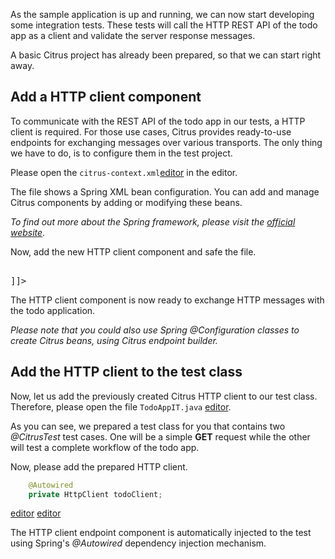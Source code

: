 As the sample application is up and running, we can now start developing some integration tests. These tests will call
the HTTP REST API of the todo app as a client and validate the server response messages.

A basic Citrus project has already been prepared, so that we can start right away.

## Add a HTTP client component

To communicate with the REST API of the todo app in our tests, a HTTP client is required. For those use cases, Citrus
provides ready-to-use endpoints for exchanging messages over various transports. The only thing we have to do, is to 
configure them in the test project.

Please open the `citrus-context.xml`[editor](/open?file=app-tests/src/test/resources/citrus-context.xml) in the editor.

The file shows a Spring XML bean configuration. You can add and manage Citrus components by adding or modifying these beans.

_To find out more about the Spring framework, please visit the [official website](https://spring.io/)._

Now, add the new HTTP client component and safe the file.
<pre class="file" data-filename="citrus-sample/src/test/resources/citrus-context.xml"><![CDATA[
    <citrus-http:client id="todoClient"
                request-url="http://todo-app.paas.consol.de"/>
]]>
</pre>
<!-- [editor](/edit/add?file=app-tests/src/test/resources/citrus-context.xml&line=15) -->
<!-- [editor](/save?file=app-tests/src/test/resources/citrus-context.xml) -->

The HTTP client component is now ready to exchange HTTP messages with the todo application. 

_Please note that you could also use Spring @Configuration classes to create Citrus beans, using Citrus endpoint builder._

## Add the HTTP client to the test class

Now, let us add the previously created Citrus HTTP client to our test class.
Therefore, please open the file `TodoAppIT.java`
[editor](/open?file=app-tests/src/test/java/org/citrus/samples/TodoAppIT.java).

As you can see, we prepared a test class for you that contains two _@CitrusTest_ test cases. One will be a simple **GET**
request while the other will test a complete workflow of the todo app.
 
Now, please add the prepared HTTP client.
```java
    @Autowired
    private HttpClient todoClient;
``` 
[editor](/edit/add?file=app-tests/src/test/java/org/citrus/samples/TodoAppIT.java&line=14)
[editor](/save?file=app-tests/src/test/java/org/citrus/samples/TodoAppIT.java)

The HTTP client endpoint component is automatically injected to the test using Spring's _@Autowired_ dependency
injection mechanism.
